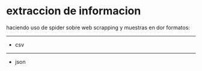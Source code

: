# extraccion de informacion

haciendo uso de spider sobre web scrapping y muestras en dor formatos:
***
- csv
***
- json
